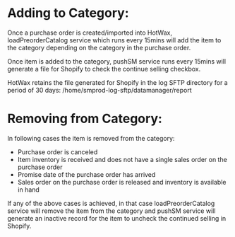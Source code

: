 # Adding to Category:

Once a purchase order is created/imported into HotWax, loadPreorderCatalog service which runs every 15mins will add the item to the category depending on the category in the purchase order.

Once item is added to the category, pushSM service runs every 15mins will generate a file for Shopify to check the continue selling checkbox.

HotWax retains the file generated for Shopify in the log SFTP directory for a period of 30 days: /home/smprod-log-sftp/datamanager/report

# Removing from Category:

In following cases the item is removed from the category:

* Purchase order is canceled
* Item inventory is received and does not have a single sales order on the purchase order
* Promise date of the purchase order has arrived
* Sales order on the purchase order is released and inventory is available in hand

If any of the above cases is achieved, in that case loadPreorderCatalog service will remove the item from the category and pushSM service will generate an inactive record for the item to uncheck the  continued selling in Shopify.

